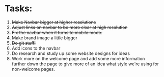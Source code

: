 
# Tasks:
1. ~~Make Navbar bigger at higher resolutions~~
2. ~~Adjust links on navbar to be more clear at high resolution~~
3. ~~Fix the navbar when it turns to mobile mode.~~
4. ~~Make brand image a little bigger~~
5. ~~Do git stuff!~~
6. Add icons to the navbar
7. Do research and study up some website designs for ideas
8. Work more on the welcome page and add some more information further down the page
   to give more of an idea what style we're using for non-welcome pages.
